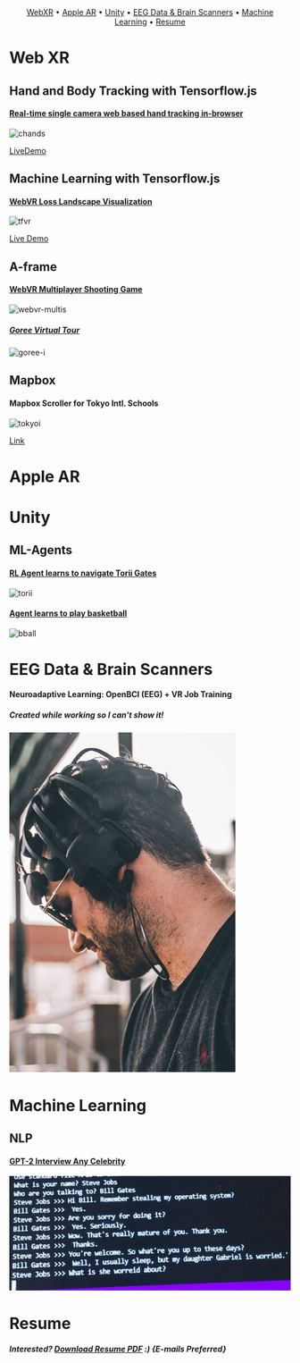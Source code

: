 <div align="center">
  <a href="#webxr">WebXR</a> •
  <a href="#applear">Apple AR</a> •
  <a href="#unity">Unity</a> •
  <a href="#eeg-data-and-brain-scanners">EEG Data & Brain Scanners</a> •
  <a href="#machine-learning">Machine Learning</a> •
  <a href="#resume">Resume</a>
</div>

# Web XR

## Hand and Body Tracking with Tensorflow.js

#### [Real-time single camera web based hand tracking in-browser](https://github.com/mathyouf/3D_Web_HandTracking)
![chands](https://github.com/mathyouf/mathyouf/blob/master/GIFs/chands.gif)

[LiveDemo](https://glitch.com/edit/#!/3dweb-hands?path=README.md%3A1%3A0)

## Machine Learning with Tensorflow.js

#### [WebVR Loss Landscape Visualization](https://github.com/mathyouf/WebVR_Loss_Landscape_DataVisualization)
![tfvr](https://github.com/mathyouf/mathyouf/blob/master/GIFs/tfvr.gif)

[Live Demo](https://glitch.com/edit/#!/tfjs-webvr?path=README.md%3A1%3A0)

## A-frame

#### [WebVR Multiplayer Shooting Game]()

![webvr-multis](https://github.com/mathyouf/mathyouf/blob/master/GIFs/webvrmulti.gif)

##### [Goree Virtual Tour](https://github.com/mathyouf/GoreeIslandTour)
![goree-i](https://github.com/mathyouf/mathyouf/blob/master/GIFs/senegal.gif)

## Mapbox

#### Mapbox Scroller for Tokyo Intl. Schools

![tokyoi](https://github.com/mathyouf/mathyouf/blob/master/GIFs/tokyoi.gif)

[Link](https://glitch.com/edit/#!/tokyoi)

# Apple AR

# Unity

## ML-Agents

#### [RL Agent learns to navigate Torii Gates](https://github.com/mathyouf/Unity_MLAgents-ReinforcementLearning)
![torii](https://github.com/mathyouf/mathyouf/blob/master/GIFs/torii.gif)

#### [Agent learns to play basketball](https://github.com/mathyouf/Unity_MLAgents-ReinforcementLearning)
![bball](https://github.com/mathyouf/mathyouf/blob/master/GIFs/bball.gif)

# EEG Data & Brain Scanners

#### Neuroadaptive Learning: OpenBCI (EEG) + VR Job Training
##### Created while working so I can't show it!
![BCI](https://github.com/mathyouf/mathyouf/blob/master/Images/bcismall.jpg)

# Machine Learning

## NLP

#### [GPT-2 Interview Any Celebrity](https://github.com/mathyouf/GPT-Games)
![gptceleb](https://github.com/mathyouf/mathyouf/blob/master/Images/gptjobssmall.jpg)

# Resume

##### Interested? [Download Resume PDF](https://github.com/mathyouf/mathyouf/raw/master/RschEng_XRIAI_MattF.pdf) :) {E-mails Preferred}
